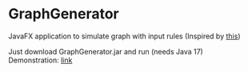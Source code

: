 # GraphGenerator
 JavaFX application to simulate graph with input rules  (Inspired by <a href="https://writings.stephenwolfram.com/2020/04/finally-we-may-have-a-path-to-the-fundamental-theory-of-physics-and-its-beautiful/">this</a>)  
   
 Just download GraphGenerator.jar and run (needs Java 17)  
 Demonstration: <a href="https://www.youtube.com/watch?v=gsNErZ7KAk8">link</a>   
